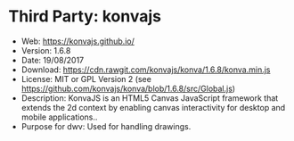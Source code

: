 Third Party: konvajs
======================

* Web: https://konvajs.github.io/
* Version: 1.6.8
* Date: 19/08/2017
* Download: https://cdn.rawgit.com/konvajs/konva/1.6.8/konva.min.js
* License: MIT or GPL Version 2 (see https://github.com/konvajs/konva/blob/1.6.8/src/Global.js)
* Description: KonvaJS is an HTML5 Canvas JavaScript framework that extends the 2d context by enabling canvas interactivity for desktop and mobile applications..
* Purpose for dwv: Used for handling drawings.
